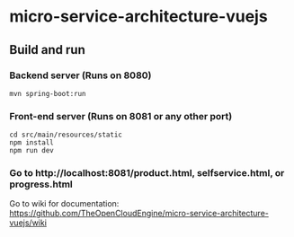 # micro-service-architecture-vuejs

## Build and run
### Backend server (Runs on 8080)
```
mvn spring-boot:run
```

### Front-end server (Runs on 8081 or any other port)
```
cd src/main/resources/static
npm install
npm run dev
```

### Go to http://localhost:8081/product.html, selfservice.html, or progress.html

Go to wiki for documentation:  https://github.com/TheOpenCloudEngine/micro-service-architecture-vuejs/wiki
